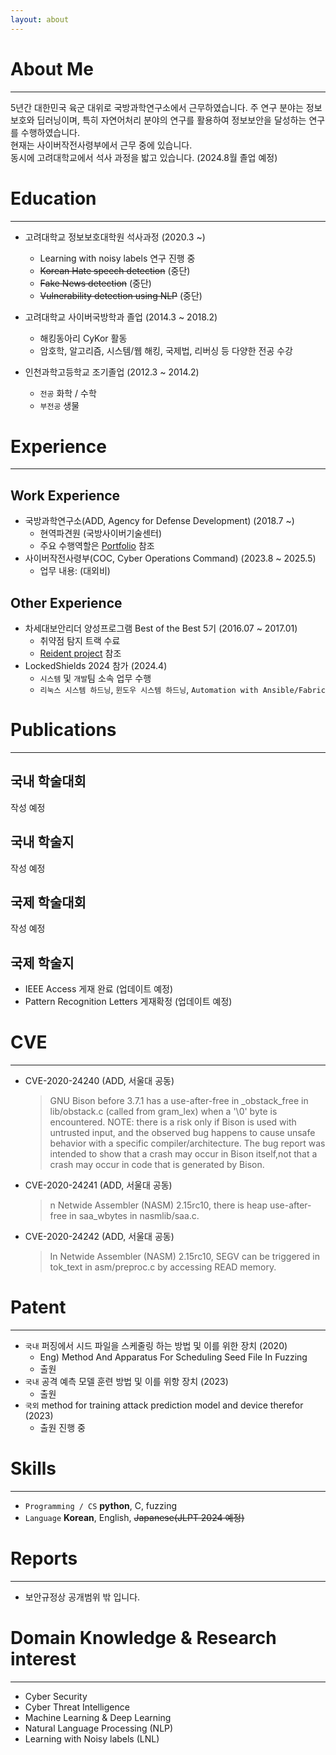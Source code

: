 ```yaml
---
layout: about 
---
```


# About Me
___  

5년간 대한민국 육군 대위로 국방과학연구소에서 근무하였습니다.
주 연구 분야는 정보보호와 딥러닝이며, 특히 자연어처리 분야의 연구를 활용하여 정보보안을 달성하는 연구를 수행하였습니다.  
현재는 사이버작전사령부에서 근무 중에 있습니다.  
동시에 고려대학교에서 석사 과정을 밟고 있습니다. (2024.8월 졸업 예정)  


# Education
___

- 고려대학교 정보보호대학원 석사과정 (2020.3 ~)
    - Learning with noisy labels 연구 진행 중   
    - ~~Korean Hate speech detection~~ (중단)
    - ~~Fake News detection~~ (중단)
    - ~~Vulnerability detection using NLP~~ (중단)

- 고려대학교 사이버국방학과 졸업 (2014.3 ~ 2018.2)
    - 해킹동아리 CyKor 활동
    - 암호학, 알고리즘, 시스템/웹 해킹, 국제법, 리버싱 등 다양한 전공 수강
- 인천과학고등학교 조기졸업 (2012.3 ~ 2014.2)
    - ```전공``` 화학 / 수학
    - ```부전공```  생물

# Experience
___
## Work Experience
- 국방과학연구소(ADD, Agency for Defense Development) (2018.7 ~)
  - 현역파견원 (국방사이버기술센터)
  - 주요 수행역할은 [Portfolio](https://ssinsch.github.io/portfolio/) 참조
- 사이버작전사령부(COC, Cyber Operations Command) (2023.8 ~ 2025.5)
  - 업무 내용: (대외비)

## Other Experience
- 차세대보안리더 양성프로그램 Best of the Best 5기 (2016.07 ~ 2017.01)
  - 취약점 탐지 트랙 수료
  - [Reident project](https://ssinsch.github.io/portfolio/) 참조
- LockedShields 2024 참가 (2024.4)
  - `시스템` 및 `개발`팀 소속 업무 수행
  - `리눅스 시스템 하드닝`, `윈도우 시스템 하드닝`, `Automation with Ansible/Fabric`

# Publications
___
## 국내 학술대회
작성 예정

## 국내 학술지
작성 예정

## 국제 학술대회
작성 예정

## 국제 학술지
- IEEE Access 게재 완료 (업데이트 예정)
- Pattern Recognition Letters 게재확정 (업데이트 예정)

# CVE
___
- CVE-2020-24240 (ADD, 서울대 공동)
    >GNU Bison before 3.7.1 has a use-after-free in _obstack_free in lib/obstack.c (called from gram_lex) when a '\0' byte is encountered. NOTE: there is a risk only if Bison is used with untrusted input, and the observed bug happens to cause unsafe behavior with a specific compiler/architecture. The bug report was intended to show that a crash may occur in Bison itself,not that a crash may occur in code that is generated by Bison.
- CVE-2020-24241 (ADD, 서울대 공동)
  >n Netwide Assembler (NASM) 2.15rc10, there is heap use-after-free in saa_wbytes in nasmlib/saa.c.
- CVE-2020-24242 (ADD, 서울대 공동)
    >In Netwide Assembler (NASM) 2.15rc10, SEGV can be triggered in tok_text in asm/preproc.c by accessing READ memory.

# Patent
___
- ```국내``` 퍼징에서 시드 파일을 스케줄링 하는 방법 및 이를 위한 장치 (2020)
  - Eng) Method And Apparatus For Scheduling Seed File In Fuzzing
  - 출원
- ```국내``` 공격 예측 모델 훈련 방법 및 이를 위항 장치 (2023) 
  - 출원
- ```국외``` method for training attack prediction model and device therefor (2023)
  - 출원 진행 중

# Skills
___
- ```Programming / CS```  **python**, C, fuzzing
- ```Language``` **Korean**, English, ~~Japanese(JLPT 2024 예정)~~


# Reports
___
- 보안규정상 공개범위 밖 입니다.

# Domain Knowledge & Research interest
___ 
- Cyber Security
- Cyber Threat Intelligence
- Machine Learning & Deep Learning
- Natural Language Processing (NLP)
- Learning with Noisy labels (LNL)
